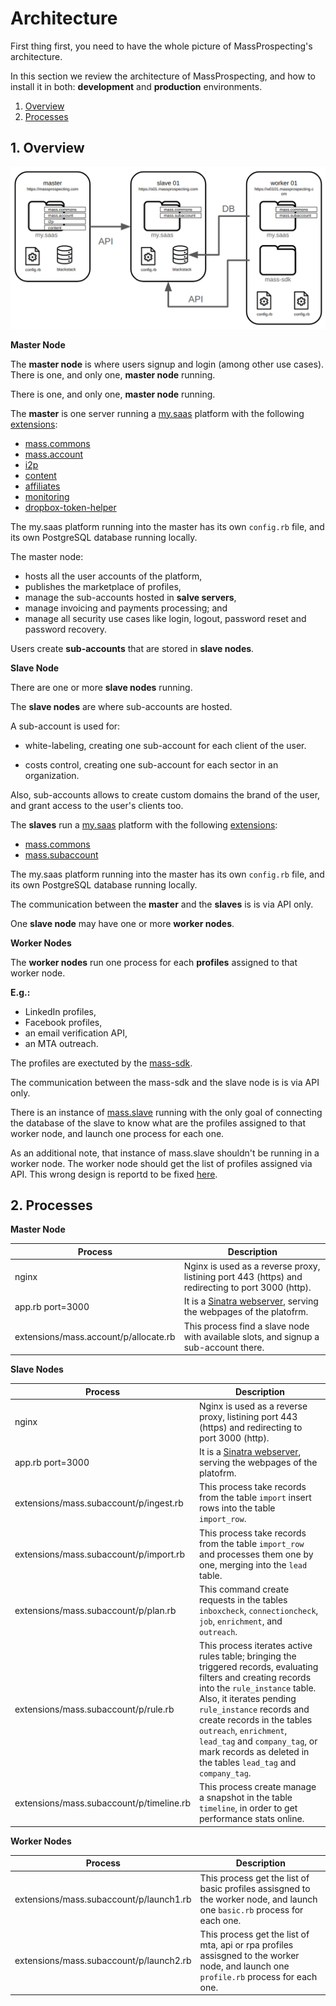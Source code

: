 # Architecture

First thing first, you need to have the whole picture of MassProspecting's architecture.

In this section we review the architecture of MassProspecting, and how to install it in both: **development** and **production** environments.

1. [Overview](#1-overview)
2. [Processes](#2-processes)

## 1. Overview

![MassProspecting Architecture](/assets/internals/1-1.png)

**Master Node**

The **master node** is where users signup and login (among other use cases).
There is one, and only one, **master node** running.

There is one, and only one, **master node** running.

The **master** is one server running a [my.saas](https://github.com/leandrosardi/my.saas) platform with the following [extensions](https://github.com/leandrosardi/my.saas/tree/1.6.8?tab=readme-ov-file#4-extensions):

- [mass.commons](https://github.com/massprospecting/mass.commons)
- [mass.account](https://github.com/massprospecting/mass.account)
- [i2p](https://github.com/leandrosardi/i2p)
- [content](https://github.com/leandrosardi/content)
- [affiliates](https://github.com/leandrosardi/affiliates)
- [monitoring](https://github.com/leandrosardi/monitoring)
- [dropbox-token-helper](https://github.com/leandrosardi/dropbox-token-helper)

The my.saas platform running into the master has its own `config.rb` file, and its own PostgreSQL database running locally.

The master node:

- hosts all the user accounts of the platform,
- publishes the marketplace of profiles,
- manage the sub-accounts hosted in **salve servers**,
- manage invoicing and payments processing; and
- manage all security use cases like login, logout, password reset and password recovery.

Users create **sub-accounts** that are stored in **slave nodes**.

**Slave Node**

There are one or more **slave nodes** running.

The **slave nodes** are where sub-accounts are hosted.

A sub-account is used for:

- white-labeling, creating one sub-account for each client of the user.

- costs control, creating one sub-account for each sector in an organization.

Also, sub-accounts allows to create custom domains the brand of the user, and grant access to the user's clients too.

The **slaves** run a [my.saas](https://github.com/leandrosardi/my.saas) platform with the following [extensions](https://github.com/leandrosardi/my.saas/tree/1.6.8?tab=readme-ov-file#4-extensions):

- [mass.commons](https://github.com/massprospecting/mass.commons)
- [mass.subaccount](https://github.com/massprospecting/mass.subaccount)

The my.saas platform running into the master has its own `config.rb` file, and its own PostgreSQL database running locally.

The communication between the **master** and the **slaves** is is via API only.

One **slave node** may have one or more **worker nodes**.

**Worker Nodes**

The **worker nodes** run one process for each **profiles** assigned to that worker node.

**E.g.:**

- LinkedIn profiles,
- Facebook profiles,
- an email verification API,
- an MTA outreach.

The profiles are exectuted by the [mass-sdk](https://github.com/massprospecting/mass-sdk).

The communication between the mass-sdk and the slave node is is via API only.


There is an instance of [mass.slave](https://github.com/massprospecting/mass.slave) running with the only goal of connecting the database of the slave to know what are the profiles assigned to that worker node, and launch one process for each one.

As an additional note, that instance of mass.slave shouldn't be running in a worker node. The worker node should get the list of profiles assigned via API. This wrong design is reportd to be fixed [here](https://github.com/MassProspecting/docs/issues/198).

## 2. Processes

**Master Node**

| Process                               | Description                                                                                       |
|---------------------------------------|---------------------------------------------------------------------------------------------------|
| nginx                                 | Nginx is used as a reverse proxy, listining port 443 (https) and redirecting to port 3000 (http). |
| app.rb port=3000                      | It is a [Sinatra webserver](https://sinatrarb.com/), serving the webpages of the platofrm.        |
| extensions/mass.account/p/allocate.rb | This process find a slave node with available slots, and signup a sub-account there.              |


**Slave Nodes**

| Process                                  | Description                                                                                                                                                                                                                                                                                                                                                            |
|------------------------------------------|------------------------------------------------------------------------------------------------------------------------------------------------------------------------------------------------------------------------------------------------------------------------------------------------------------------------------------------------------------------------|
| nginx                                    | Nginx is used as a reverse proxy, listining port 443 (https) and redirecting to port 3000 (http).                                                                                                                                                                                                                                                                      |
| app.rb port=3000                         | It is a [Sinatra webserver](https://sinatrarb.com/), serving the webpages of the platofrm.                                                                                                                                                                                                                                                                             |
| extensions/mass.subaccount/p/ingest.rb   | This process take records from the table `import` insert rows into the table `import_row`.                                                                                                                                                                                                                                                                             |
| extensions/mass.subaccount/p/import.rb   | This process take records from the table `import_row` and processes them one by one, merging into the `lead` table.                                                                                                                                                                                                                                                    |
| extensions/mass.subaccount/p/plan.rb     | This command create requests in the tables `inboxcheck`, `connectioncheck`, `job`, `enrichment`, and `outreach`.                                                                                                                                                                                                                                                       |
| extensions/mass.subaccount/p/rule.rb     | This process iterates active rules table; bringing the triggered records, evaluating filters and creating records into the `rule_instance` table.<br>Also, it iterates pending `rule_instance` records and create records in the tables `outreach`, `enrichment`, `lead_tag` and `company_tag`, or mark records as deleted in the tables `lead_tag` and `company_tag`. |
| extensions/mass.subaccount/p/timeline.rb | This process create manage a snapshot in the table `timeline`, in order to get performance stats online.                                                                                                                                                                                                                                                               |

**Worker Nodes**

| Process                                 | Description                                                                                                                           |
|-----------------------------------------|---------------------------------------------------------------------------------------------------------------------------------------|
| extensions/mass.subaccount/p/launch1.rb | This process get the list of basic profiles assisgned to the worker node, and launch one `basic.rb` process for each one.             |
| extensions/mass.subaccount/p/launch2.rb | This process get the list of mta, api or rpa profiles assisgned to the worker node, and launch one `profile.rb` process for each one. |


